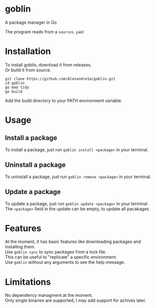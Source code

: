 <!-- Synced from https://github.com/Alexandre1a/goblin (Mon May 26 01:58:34 UTC 2025) -->

# goblin
A package manager in Go  

The program reads from a `sources.yaml`  

# Installation  
To install goblin, download it from releases.  
Or build it from source.  
```
git clone https://github.com/Alexandre1a/goblin.git
cd goblin
go mod tidy
go build
```

Add the build directory to your PATH environment variable.  

# Usage  
## Install a package  
To install a package, just run `goblin install <package>` in your terminal.  
## Uninstall a package  
To uninstall a package, just run `goblin remove <package>` in your terminal.  
## Update a package  
To update a package, just run `goblin update <package>` in your terminal.  
The `<package>` field in the update can be empty, to update all pacakages.  
# Features  
At the moment, it has basic features like downloading packages and installing them.  
Use `goblin sync` to sync packages from a lock file.  
This can be useful to "replicate" a specific environment.  
Use `goblin` without any arguments to see the help message.  

# Limitations  
No dependency managment at the moment.  
Only single binaries are supported, I may add support for achives later.  
